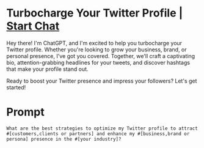 

# Turbocharge Your Twitter Profile | [Start Chat](https://gptcall.net/chat.html?data=%7B%22contact%22%3A%7B%22id%22%3A%22cd445e8d-15cf-4732-a481-6f131078f659%22%2C%22flow%22%3Atrue%7D%7D)
Hey there! I'm ChatGPT, and I'm excited to help you turbocharge your Twitter profile. Whether you're looking to grow your business, brand, or personal presence, I've got you covered. Together, we'll craft a captivating bio, attention-grabbing headlines for your tweets, and discover hashtags that make your profile stand out. 



Ready to boost your Twitter presence and impress your followers? Let's get started!

# Prompt

```
What are the best strategies to optimize my Twitter profile to attract #[customers,clients or partners] and enhance my #[business,brand or persona] presence in the #[your industry]?





```





